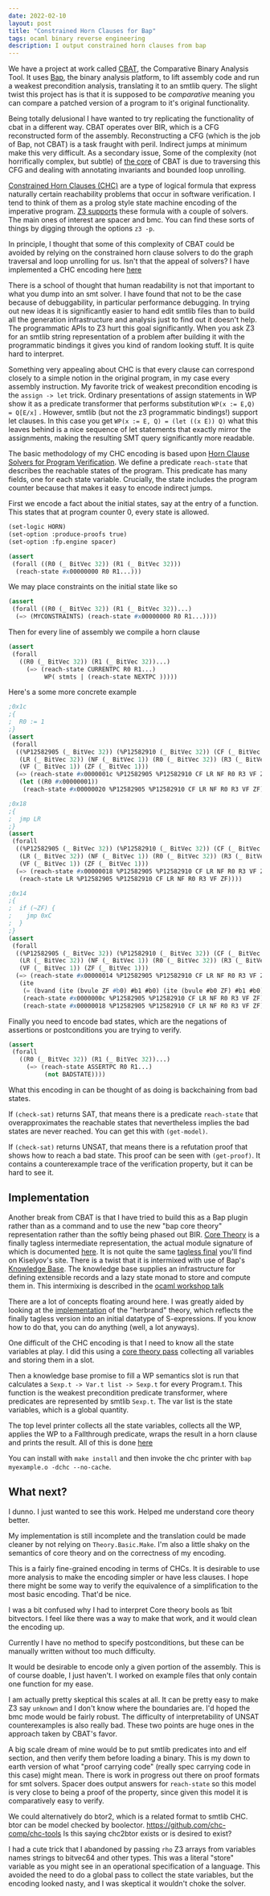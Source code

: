 ```yaml
---
date: 2022-02-10
layout: post
title: "Constrained Horn Clauses for Bap"
tags: ocaml binary reverse engineering
description: I output constrained horn clauses from bap
---
```


We have a project at work called [CBAT](https://github.com/draperlaboratory/cbat_tools), the Comparative Binary Analysis Tool. It uses [Bap](https://github.com/BinaryAnalysisPlatform/bap), the binary analysis platform, to lift assembly code and run a weakest precondition analysis, translating it to an smtlib query. The slight twist this project has is that it is supposed to be _comparative_ meaning you can compare a patched version of a program to it's original functionality.

Being totally delusional I have wanted to try replicating the functionality of cbat in a different way. CBAT operates over BIR, which is a CFG reconstructed form of the assembly. Reconstructing a CFG (which is the job of Bap, not CBAT) is a task fraught with peril. Indirect jumps at minimum make this very difficult. As a secondary issue, Some of the complexity (not horrifically complex, but subtle) of [the core](https://github.com/draperlaboratory/cbat_tools/blob/master/wp/lib/bap_wp/src/precondition.ml) of CBAT is due to traversing this CFG and dealing with annotating invariants and bounded loop unrolling.

[Constrained Horn Clauses (CHC)](https://www.philipzucker.com/nand2tetris-chc/) are a type of logical formula that express naturally certain reachability problems that occur in software verification. I tend to think of them as a prolog style state machine encoding of the imperative program. [Z3 supports](https://www.philipzucker.com/z3-rise4fun/fixedpoint.html) these formula with a couple of solvers. The main ones of interest are spacer and bmc. You can find these sorts of things by digging through the options `z3 -p`.

In principle, I thought that some of this complexity of CBAT could be avoided by relying on the constrained horn clause solvers to do the graph traversal and loop unrolling for us. Isn't that the appeal of solvers? I have implemented a CHC encoding here [here](https://github.com/philzook58/bap-notes/tree/main/smt-core2)

There is a school of thought that human readability is not that important to what you dump into an smt solver. I have found that not to be the case because of debuggability, in particular performance debugging. In trying out new ideas it is significantly easier to hand edit smtlib files than to build all the generation infrastructure and analysis just to find out it doesn't help. The programmatic APIs to Z3 hurt this goal significantly. When you ask Z3 for an smtlib string representation of a problem after building it with the programmatic bindings it gives you kind of random looking stuff. It is quite hard to interpret.

Something very appealing about CHC is that every clause can correspond closely to a simple notion in the original program, in my case every assembly instruction. My favorite trick of weakest precondition encoding is the `assign -> let` trick. Ordinary presentations of assign statements in WP show it as a predicate transformer that performs substitution  `WP(x := E,Q) = Q[E/x]` . However, smtlib (but not the z3 programmatic bindings!) support let clauses. In this case you get `WP(x := E, Q) = (let ((x E)) Q)` what this leaves behind is a nice sequence of let statements that exactly mirror the assignments, making the resulting SMT query significantly more readable.

The basic methodology of my CHC encoding is based upon [Horn Clause Solvers for Program Verification](https://www.microsoft.com/en-us/research/wp-content/uploads/2016/02/nbjorner-yurifest.pdf). We define a predicate `reach-state` that describes the reachable states of the program. This predicate has many fields, one for each state variable. Crucially, the state includes the program counter because that makes it easy to encode indirect jumps.

First we encode a fact about the initial states, say at the entry of a function. This states that at program counter 0, every state is allowed.


```lisp
(set-logic HORN)
(set-option :produce-proofs true)
(set-option :fp.engine spacer)

(assert
 (forall ((R0 (_ BitVec 32)) (R1 (_ BitVec 32)))
  (reach-state #x00000000 R0 R1...)))
```

We may place constraints on the initial state like so
```lisp
(assert
 (forall ((R0 (_ BitVec 32)) (R1 (_ BitVec 32))...)
  (=> (MYCONSTRAINTS) (reach-state #x00000000 R0 R1...))))
```

Then for every line of assembly we compile a horn clause
```lisp
(assert
 (forall
   ((R0 (_ BitVec 32)) (R1 (_ BitVec 32))...)
     (=> (reach-state CURRENTPC R0 R1...)
          WP( stmts | (reach-state NEXTPC )))))
```

Here's a some more concrete example
```lisp
;0x1c
;{
;  R0 := 1
;}
(assert
 (forall
  ((%P12582905 (_ BitVec 32)) (%P12582910 (_ BitVec 32)) (CF (_ BitVec 1))
   (LR (_ BitVec 32)) (NF (_ BitVec 1)) (R0 (_ BitVec 32)) (R3 (_ BitVec 32))
   (VF (_ BitVec 1)) (ZF (_ BitVec 1)))
  (=> (reach-state #x0000001c %P12582905 %P12582910 CF LR NF R0 R3 VF ZF)
   (let ((R0 #x00000001))
    (reach-state #x00000020 %P12582905 %P12582910 CF LR NF R0 R3 VF ZF)))))

;0x18
;{
;  jmp LR
;}
(assert
 (forall
  ((%P12582905 (_ BitVec 32)) (%P12582910 (_ BitVec 32)) (CF (_ BitVec 1))
   (LR (_ BitVec 32)) (NF (_ BitVec 1)) (R0 (_ BitVec 32)) (R3 (_ BitVec 32))
   (VF (_ BitVec 1)) (ZF (_ BitVec 1)))
  (=> (reach-state #x00000018 %P12582905 %P12582910 CF LR NF R0 R3 VF ZF)
   (reach-state LR %P12582905 %P12582910 CF LR NF R0 R3 VF ZF))))

;0x14
;{
;  if (~ZF) {
;    jmp 0xC
;  }
;}
(assert
 (forall
  ((%P12582905 (_ BitVec 32)) (%P12582910 (_ BitVec 32)) (CF (_ BitVec 1))
   (LR (_ BitVec 32)) (NF (_ BitVec 1)) (R0 (_ BitVec 32)) (R3 (_ BitVec 32))
   (VF (_ BitVec 1)) (ZF (_ BitVec 1)))
  (=> (reach-state #x00000014 %P12582905 %P12582910 CF LR NF R0 R3 VF ZF)
   (ite
    (= (bvand (ite (bvule ZF #b0) #b1 #b0) (ite (bvule #b0 ZF) #b1 #b0)) #b1)
    (reach-state #x0000000c %P12582905 %P12582910 CF LR NF R0 R3 VF ZF)
    (reach-state #x00000018 %P12582905 %P12582910 CF LR NF R0 R3 VF ZF)))))
```

Finally you need to encode bad states, which are the negations of assertions or postconditions you are trying to verify.

```lisp
(assert
 (forall
   ((R0 (_ BitVec 32)) (R1 (_ BitVec 32))...)
     (=> (reach-state ASSERTPC R0 R1...)
          (not BADSTATE))))
```

What this encoding in can be thought of as doing is backchaining from bad states.

If `(check-sat)` returns SAT, that means there is a predicate `reach-state` that overapproximates the reachable states that nevertheless implies the bad states are never reached. You can get this with `(get-model)`.

If `(check-sat)` returns UNSAT, that means there is a refutation proof that shows how to reach a bad state. This proof can be seen with `(get-proof)`. It contains a counterexample trace of the verification property, but it can be hard to see it.

## Implementation

Another break from CBAT is that I have tried to build this as a Bap plugin rather than as a command and to use the new "bap core theory" representation rather than the softly being phased out BIR. [Core Theory](https://binaryanalysisplatform.github.io/bap/api/master/bap-core-theory/Bap_core_theory/index.html) is a finally tagless intermediate representation, the actual module signature of which is documented [here](https://binaryanalysisplatform.github.io/bap/api/master/bap-core-theory/Bap_core_theory/Theory/module-type-Core/index.html). It is not quite the same [tagless final](https://okmij.org/ftp/tagless-final/) you'll find on Kiselyov's site. There is a twist that it is intermixed with use of Bap's [Knowledge Base](https://binaryanalysisplatform.github.io/bap/api/master/bap-knowledge/Bap_knowledge/Knowledge/index.html). The knowledge base supplies an infrastructure for defining extensible records and a lazy state monad to store and compute them in. This intermixing is described in the [ocaml workshop talk](https://www.youtube.com/watch?v=S9XPI1fHWqM&ab_channel=OCamlWorkshops)

There are a lot of concepts floating around here. I was greatly aided by looking at the [implementation](https://github.com/BinaryAnalysisPlatform/bap/blob/master/plugins/core_theory/core_theory_main.ml) of the "herbrand" theory, which reflects the finally tagless version into an initial datatype of S-expressions. If you know how to do that, you can do anything (well, a lot anyways).

One difficult of the CHC encoding is that I need to know all the state variables at play. I did this using a [core theory pass](https://github.com/philzook58/bap-notes/blob/main/smt-core2/plugin/allvars.ml) collecting all variables and storing them in a slot.

Then a knowledge base promise to fill a WP semantics slot is run that calculates a `Sexp.t -> Var.t list -> Sexp.t` for every Program.t. This function is the weakest precondition predicate transformer, where predicates are represented by smtlib `Sexp.t`. The var list is the state variables, which is a global quantity.

The top level printer collects all the state variables, collects all the WP, applies the WP to a Fallthrough predicate, wraps the result in a horn clause and prints the result. All of this is done [here](https://github.com/philzook58/bap-notes/blob/main/smt-core2/plugin/smt.ml)

You can install with `make install` and then invoke the chc printer with `bap myexample.o -dchc --no-cache`.

## What next?
I dunno. I just wanted to see this work. Helped me understand core theory better.

My implementation is still incomplete and the translation could be made cleaner by not relying on `Theory.Basic.Make`. I'm also a little shaky on the semantics of core theory and on the correctness of my encoding.

This is a fairly fine-grained encoding in terms of CHCs. It is desirable to use more analysis to make the encoding simpler or have less clauses. I hope there might be some way to verify the equivalence of a simplification to the most basic encoding. That'd be nice.

I was a bit confused why I had to interpret Core theory bools as 1bit bitvectors. I feel like there was a way to make that work, and it would clean the encoding up.

Currently I have no method to specify postconditions, but these can be manually written without too much difficulty.

It would be desirable to encode only a given portion of the assembly. This is of course doable, I just haven't. I worked on example files that only contain one function for my ease.

I am actually pretty skeptical this scales at all. It can be pretty easy to make Z3 say `unknown` and I don't know where the boundaries are. I'd hoped the bmc mode would be fairly robust. The difficulty of interpretability of UNSAT counterexamples is also really bad. These two points are huge ones in the approach taken by CBAT's favor.

A big scale dream of mine would be to put smtlib predicates into and elf section, and then verify them before loading a binary. This is my down to earth version of what "proof carrying code" (really spec carrying code in this case) might mean. There is work in progress out there on proof formats for smt solvers. Spacer does output answers for `reach-state` so this model is very close to being a proof of the property, since given this model it is comparatively easy to verify.

We could alternatively do btor2, which is a related format to smtlib CHC. btor can be model checked by boolector.
<https://github.com/chc-comp/chc-tools> Is this saying chc2btor exists or is desired to exist?

I had a cute trick that I abandoned by passing `rho` Z3 arrays from variables names strings to bitvec64 and other types. This was a literal "store" variable as you might see in an operational specification of a language. This avoided the need to do a global pass to collect the state variables, but the encoding looked nasty, and I was skeptical it wouldn't choke the solver.


